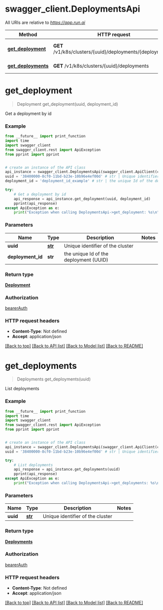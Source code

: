 # swagger_client.DeploymentsApi

All URIs are relative to *https://app.run.ai*

Method | HTTP request | Description
------------- | ------------- | -------------
[**get_deployment**](DeploymentsApi.md#get_deployment) | **GET** /v1/k8s/clusters/{uuid}/deployments/{deploymentId} | Get a deployment by id
[**get_deployments**](DeploymentsApi.md#get_deployments) | **GET** /v1/k8s/clusters/{uuid}/deployments | List deployments

# **get_deployment**
> Deployment get_deployment(uuid, deployment_id)

Get a deployment by id

### Example
```python
from __future__ import print_function
import time
import swagger_client
from swagger_client.rest import ApiException
from pprint import pprint


# create an instance of the API class
api_instance = swagger_client.DeploymentsApi(swagger_client.ApiClient(configuration))
uuid = '38400000-8cf0-11bd-b23e-10b96e4ef00d' # str | Unique identifier of the cluster
deployment_id = 'deployment_id_example' # str | the unique Id of the deployment (UUID)

try:
    # Get a deployment by id
    api_response = api_instance.get_deployment(uuid, deployment_id)
    pprint(api_response)
except ApiException as e:
    print("Exception when calling DeploymentsApi->get_deployment: %s\n" % e)
```

### Parameters

Name | Type | Description  | Notes
------------- | ------------- | ------------- | -------------
 **uuid** | [**str**](.md)| Unique identifier of the cluster | 
 **deployment_id** | **str**| the unique Id of the deployment (UUID) | 

### Return type

[**Deployment**](Deployment.md)

### Authorization

[bearerAuth](../README.md#bearerAuth)

### HTTP request headers

 - **Content-Type**: Not defined
 - **Accept**: application/json

[[Back to top]](#) [[Back to API list]](../README.md#documentation-for-api-endpoints) [[Back to Model list]](../README.md#documentation-for-models) [[Back to README]](../README.md)

# **get_deployments**
> Deployments get_deployments(uuid)

List deployments

### Example
```python
from __future__ import print_function
import time
import swagger_client
from swagger_client.rest import ApiException
from pprint import pprint


# create an instance of the API class
api_instance = swagger_client.DeploymentsApi(swagger_client.ApiClient(configuration))
uuid = '38400000-8cf0-11bd-b23e-10b96e4ef00d' # str | Unique identifier of the cluster

try:
    # List deployments
    api_response = api_instance.get_deployments(uuid)
    pprint(api_response)
except ApiException as e:
    print("Exception when calling DeploymentsApi->get_deployments: %s\n" % e)
```

### Parameters

Name | Type | Description  | Notes
------------- | ------------- | ------------- | -------------
 **uuid** | [**str**](.md)| Unique identifier of the cluster | 

### Return type

[**Deployments**](Deployments.md)

### Authorization

[bearerAuth](../README.md#bearerAuth)

### HTTP request headers

 - **Content-Type**: Not defined
 - **Accept**: application/json

[[Back to top]](#) [[Back to API list]](../README.md#documentation-for-api-endpoints) [[Back to Model list]](../README.md#documentation-for-models) [[Back to README]](../README.md)

